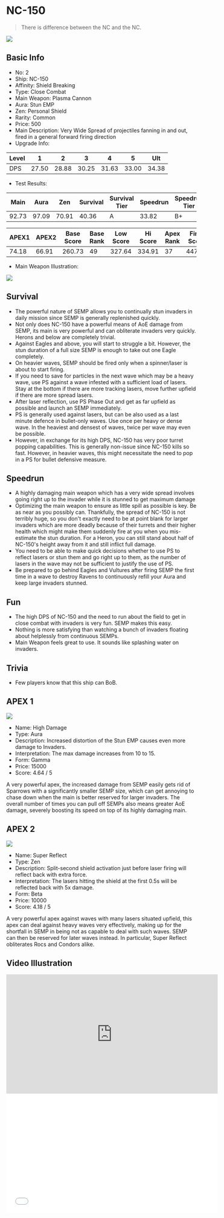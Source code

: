 # NC-150

> There is difference between the NC and the NC.

<img src="/ships/ship_2.png" style={{zoom:1}}/>

## Basic Info

- No: 2
- Ship: NC-150
- Affinity: Shield Breaking
- Type: Close Combat
- Main Weapon: Plasma Cannon
- Aura: Stun EMP
- Zen: Personal Shield
- Rarity: Common
- Price: 500
- Main Description: Very Wide Spread of projectiles fanning in and out, fired in a general forward firing direction
- Upgrade Info: 

| Level | 1 | 2 | 3 | 4 | 5 | Ult |
|--|--|--|--|--|--|--|
| DPS | 27.50 | 28.88 | 30.25 | 31.63 | 33.00 | 34.38 |

- Test Results: 

| Main | Aura | Zen | Survival | Survival Tier | Speedrun | Speedrun Tier | Fun | Fun Tier |
|--|--|--|--|--|--|--|--|--|
| 92.73 | 97.09 | 70.91 | 40.36 | A | 33.82 | B+ | 38.18 | A- |

| APEX1 | APEX2 | Base Score | Base Rank | Low Score | Hi Score | Apex Rank | Final Score | FinalRank |
|--|--|--|--|--|--|--|--|--|
| 74.18 | 66.91 | 260.73 | 49 | 327.64 | 334.91 | 37 | 447.27 | 33 |

- Main Weapon Illustration:

<img src="/illustration/main_2.gif" style={{zoom:1}}/>

## Survival

- The powerful nature of SEMP allows you to continually stun invaders in daily mission since SEMP is generally replenished quickly.
- Not only does NC-150 have a powerful means of AoE damage from SEMP, its main is very powerful and can obliterate invaders very quickly. Herons and below are completely trivial.
- Against Eagles and above, you will start to struggle a bit. However, the stun duration of a full size SEMP is enough to take out one Eagle completely.
- On heavier waves, SEMP should be fired only when a spinner/laser is about to start firing.
- If you need to save for particles in the next wave which may be a heavy wave, use PS against a wave infested with a sufficient load of lasers. Stay at the bottom if there are more tracking lasers, move further upfield if there are more spread lasers.
- After laser reflection, use PS Phase Out and get as far upfield as possible and launch an SEMP immediately.
- PS is generally used against lasers, but can be also used as a last minute defence in bullet-only waves. Use once per heavy or dense wave. In the heaviest and densest of waves, twice per wave may even be possible.
- However, in exchange for its high DPS, NC-150 has very poor turret popping capabilities. This is generally non-issue since NC-150 kills so fast. However, in heavier waves, this might necessitate the need to pop in a PS for bullet defensive measure.

## Speedrun

- A highly damaging main weapon which has a very wide spread involves going right up to the invader while it is stunned to get maximum damage
- Optimizing the main weapon to ensure as little spill as possible is key. Be as near as you possibly can. Thankfully, the spread of NC-150 is not terribly huge, so you don't exactly need to be at point blank for larger invaders which are more deadly because of their turrets and their higher health which might make them suddenly fire at you when you mis-estimate the stun duration. For a Heron, you can still stand about half of NC-150's height away from it and still inflict full damage.
- You need to be able to make quick decisions whether to use PS to reflect lasers or stun them and go right up to them, as the number of lasers in the wave may not be sufficient to justify the use of PS.
- Be prepared to go behind Eagles and Vultures after firing SEMP the first time in a wave to destroy Ravens to continuously refill your Aura and keep large invaders stunned.

## Fun

- The high DPS of NC-150 and the need to run about the field to get in close combat with invaders is very fun. SEMP makes this easy.
- Nothing is more satisfying than watching a bunch of invaders floating about helplessly from continuous SEMPs.
- Main Weapon feels great to use. It sounds like splashing water on invaders.

## Trivia

- Few players know that this ship can BoB.

## APEX 1

<img src="/ships/ship_2_apex_1.png" style={{zoom:1}}/>

- Name: High Damage
- Type: Aura
- Description: Increased distortion of the Stun EMP causes even more damage to Invaders.
- Interpretation: The max damage increases from 10 to 15.
- Form: Gamma
- Price: 15000
- Score: 4.64 / 5

A very powerful apex, the increased damage from SEMP easily gets rid of Sparrows with a significantly smaller SEMP size, which can get annoying to chase down when the main is better reserved for larger invaders. The overall number of times you can pull off SEMPs also means greater AoE damage, severely boosting its speed on top of its highly damaging main.

## APEX 2

<img src="/ships/ship_2_apex_2.png" style={{zoom:1}}/>

- Name: Super Reflect
- Type: Zen
- Description: Split-second shield activation just before laser firing will reflect back with extra force.
- Interpretation: The lasers hitting the shield at the first 0.5s will be reflected back with 5x damage.
- Form: Beta
- Price: 10000
- Score: 4.18 / 5

A very powerful apex against waves with many lasers situated upfield, this apex can deal against heavy waves very effectively, making up for the shortfall in SEMP in being not as capable to deal with such waves. SEMP can then be reserved for later waves instead. In particular, Super Reflect obliterates Rocs and Condors alike.

## Video Illustration

<iframe width="560" height="315" src="https://www.youtube.com/embed/fXlh9TlfwBM?si=rRsssgSU0V6WwzyU" title="YouTube video player" frameborder="0" allow="accelerometer; autoplay; clipboard-write; encrypted-media; gyroscope; picture-in-picture; web-share" referrerpolicy="strict-origin-when-cross-origin" allowfullscreen></iframe>

<br/>

<iframe width="560" height="315" src="//player.bilibili.com/player.html?aid=276175465&bvid=BV1KF411S7Y4&cid=1272099244&p=1&autoplay=false" scrolling="no" border="0" frameborder="no" allow="accelerometer; autoplay; clipboard-write; encrypted-media; gyroscope; picture-in-picture; web-share" framespacing="0" allowfullscreen="true"> </iframe>